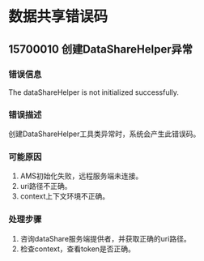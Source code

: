 # 数据共享错误码

## 15700010 创建DataShareHelper异常

### 错误信息

The dataShareHelper is not initialized successfully.

### 错误描述

创建DataShareHelper工具类异常时，系统会产生此错误码。

### 可能原因

1. AMS初始化失败，远程服务端未连接。
2. uri路径不正确。
3. context上下文环境不正确。

### 处理步骤

1. 咨询dataShare服务端提供者，并获取正确的uri路径。
2. 检查context，查看token是否正确。